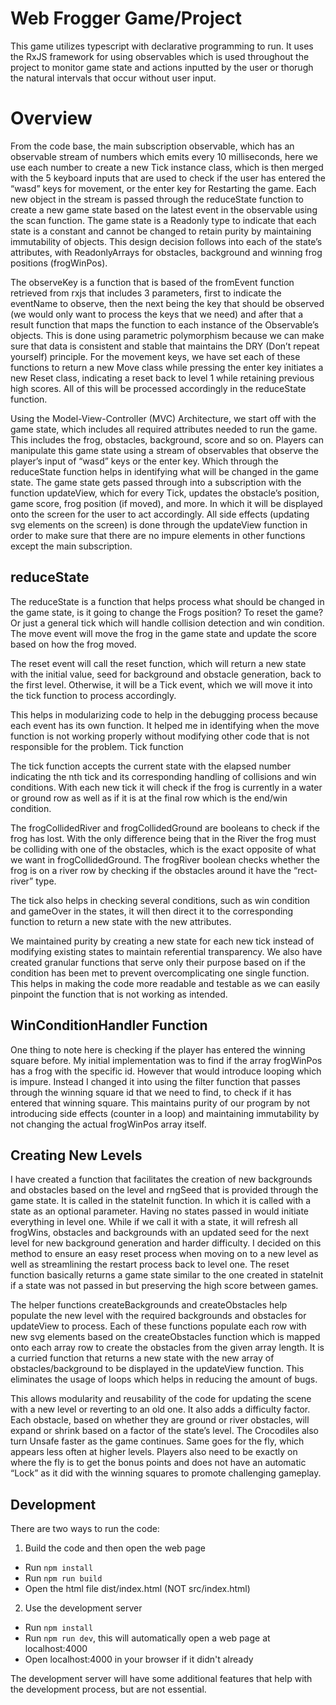 # Web Frogger Game/Project
This game utilizes typescript with declarative programming to run. It uses the RxJS framework for using observables which is used throughout the project to monitor game state and actions inputted by the user or thorugh the natural intervals that occur without user input.

# Overview
From the code base, the main subscription observable, which has an observable stream of
numbers which emits every 10 milliseconds, here we use each number to create a new Tick
instance class, which is then merged with the 5 keyboard inputs that are used to check if the
user has entered the “wasd” keys for movement, or the enter key for Restarting the game. Each
new object in the stream is passed through the reduceState function to create a new game state
based on the latest event in the observable using the scan function.
The game state is a Readonly type to indicate that each state is a constant and cannot be
changed to retain purity by maintaining immutability of objects. This design decision follows into
each of the state’s attributes, with ReadonlyArrays for obstacles, background and winning frog
positions (frogWinPos).

The observeKey is a function that is based of the fromEvent function retrieved from rxjs that
includes 3 parameters, first to indicate the eventName to observe, then the next being the key
that should be observed (we would only want to process the keys that we need) and after that a
result function that maps the function to each instance of the Observable’s objects. This is done
using parametric polymorphism because we can make sure that data is consistent and stable
that maintains the DRY (Don’t repeat yourself) principle.
For the movement keys, we have set each of these functions to return a new Move class while
pressing the enter key initiates a new Reset class, indicating a reset back to level 1 while
retaining previous high scores. All of this will be processed accordingly in the reduceState
function.

Using the Model-View-Controller (MVC) Architecture, we start off with the game state, which
includes all required attributes needed to run the game. This includes the frog, obstacles,
background, score and so on. Players can manipulate this game state using a stream of
observables that observe the player’s input of “wasd” keys or the enter key. Which through the
reduceState function helps in identifying what will be changed in the game state. The game
state gets passed through into a subscription with the function updateView, which for every Tick,
updates the obstacle’s position, game score, frog position (if moved), and more. In which it will
be displayed onto the screen for the user to act accordingly. All side effects (updating svg
elements on the screen) is done through the updateView function in order to make sure that
there are no impure elements in other functions except the main subscription.

## reduceState

The reduceState is a function that helps process what should be changed in the game state, is it
going to change the Frogs position? To reset the game? Or just a general tick which will handle
collision detection and win condition.
The move event will move the frog in the game state and update the score based on how the
frog moved.

The reset event will call the reset function, which will return a new state with the initial value,
seed for background and obstacle generation, back to the first level.
Otherwise, it will be a Tick event, which we will move it into the tick function to process
accordingly.

This helps in modularizing code to help in the debugging process because each event has its
own function. It helped me in identifying when the move function is not working properly without
modifying other code that is not responsible for the problem.
Tick function

The tick function accepts the current state with the elapsed number indicating the nth tick and its
corresponding handling of collisions and win conditions. With each new tick it will check if the
frog is currently in a water or ground row as well as if it is at the final row which is the end/win
condition.

The frogCollidedRiver and frogCollidedGround are booleans to check if the frog has lost. With
the only difference being that in the River the frog must be colliding with one of the obstacles,
which is the exact opposite of what we want in frogCollidedGround. The frogRiver boolean
checks whether the frog is on a river row by checking if the obstacles around it have the
“rect-river” type.

The tick also helps in checking several conditions, such as win condition and gameOver in the
states, it will then direct it to the corresponding function to return a new state with the new
attributes.

We maintained purity by creating a new state for each new tick instead of modifying existing
states to maintain referential transparency. We also have created granular functions that serve
only their purpose based on if the condition has been met to prevent overcomplicating one
single function. This helps in making the code more readable and testable as we can easily
pinpoint the function that is not working as intended.

## WinConditionHandler Function

One thing to note here is checking if the player has entered the winning square before. My initial
implementation was to find if the array frogWinPos has a frog with the specific id. However that
would introduce looping which is impure. Instead I changed it into using the filter function that
passes through the winning square id that we need to find, to check if it has entered that
winning square. This maintains purity of our program by not introducing side effects (counter in
a loop) and maintaining immutability by not changing the actual frogWinPos array itself.

## Creating New Levels
I have created a function that facilitates the creation of new backgrounds and obstacles based
on the level and rngSeed that is provided through the game state. It is called in the stateInit
function. In which it is called with a state as an optional parameter. Having no states passed in
would initiate everything in level one. While if we call it with a state, it will refresh all frogWins,
obstacles and backgrounds with an updated seed for the next level for new background
generation and harder difficulty. I decided on this method to ensure an easy reset process when
moving on to a new level as well as streamlining the restart process back to level one. The reset
function basically returns a game state similar to the one created in stateInit if a state was not
passed in but preserving the high score between games.

The helper functions createBackgrounds and createObstacles help populate the new level with
the required backgrounds and obstacles for updateView to process. Each of these functions
populate each row with new svg elements based on the createObstacles function which is
mapped onto each array row to create the obstacles from the given array length. It is a curried
function that returns a new state with the new array of obstacles/background to be displayed in
the updateView function. This eliminates the usage of loops which helps in reducing the amount
of bugs.

This allows modularity and reusability of the code for updating the scene with a new level or
reverting to an old one. It also adds a difficulty factor. Each obstacle, based on whether they are
ground or river obstacles, will expand or shrink based on a factor of the state’s level. The
Crocodiles also turn Unsafe faster as the game continues. Same goes for the fly, which appears
less often at higher levels. Players also need to be exactly on where the fly is to get the bonus
points and does not have an automatic “Lock” as it did with the winning squares to promote
challenging gameplay.

## Development

There are two ways to run the code:

1. Build the code and then open the web page

- Run `npm install`
- Run `npm run build`
- Open the html file dist/index.html (NOT src/index.html)

2. Use the development server

- Run `npm install`
- Run `npm run dev`, this will automatically open a web page at localhost:4000
- Open localhost:4000 in your browser if it didn't already

The development server will have some additional features that help with the
development process, but are not essential.
